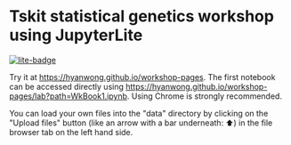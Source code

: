 # Tskit statistical genetics workshop using JupyterLite

[![lite-badge](https://jupyterlite.rtfd.io/en/latest/_static/badge.svg)](https://jupyterlite.github.io/demo)

Try it at https://hyanwong.github.io/workshop-pages. The first notebook can be accessed directly using https://hyanwong.github.io/workshop-pages/lab?path=WkBook1.ipynb. Using Chrome is strongly recommended.

You can load your own files into the "data" directory by clicking on the "Upload files" button (like an arrow with a bar underneath: ⬆︎) in the file browser tab on the left hand side.


